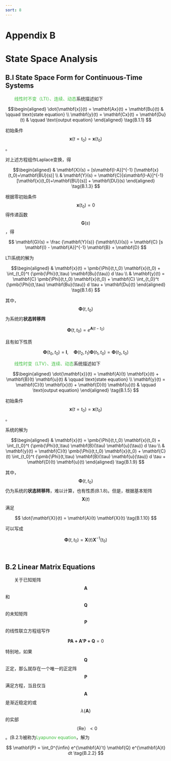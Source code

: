 ```yaml
---
sort: 8
---
```


# Appendix B

# State Space Analysis

## B.l State Space Form for Continuous-Time Systems

&emsp;&emsp;<font color="#3FBF3F">线性时不变（LTI）、连续、动态</font>系统描述如下

$$\begin{aligned}
    \dot{\mathbf{x}}(t) = \mathbf{Ax}(t) + \mathbf{Bu}(t) &
    \qquad \text{state equation}    \\
    \mathbf{y}(t) = \mathbf{Cx}(t) + \mathbf{Du}(t)       &
    \qquad \text{output equation}
\end{aligned}   \tag{B.1.1}
$$

初始条件$$ \mathbf{x}(t=t_0) = \mathbf{x}(t_0) $$。

对上述方程组作Laplace变换，得

$$\begin{aligned}
    & \mathbf{X}(s) = [s\mathbf{I-A}]^{-1} [\mathbf{x}(t_0)+\mathbf{BU}(s)] \\
    & \mathbf{Y}(s) = \mathbf{C}[s\mathbf{I-A}]^{-1} [\mathbf{x}(t_0)+\mathbf{BU}(s)]
                      + \mathbf{DU}(s)
\end{aligned}   \tag{B.1.3}
$$

根据零初始条件$$ \mathbf{x}(t_0)=0 $$得传递函数$$ \mathbf{G}(s) $$，得

$$  \mathbf{G}(s)
  = \frac {\mathbf{Y}(s)} {\mathbf{U}(s)}
  = \mathbf{C} [s \mathbf{I} - \mathbf{A}]^{-1} \mathbf{B} + \mathbf{D}
$$

LTI系统的解为

$$\begin{aligned}
    & \mathbf{x}(t) = \pmb{\Phi}(t,t_0) \mathbf{x}(t_0)
                    + \int_{t_0}^t {\pmb{\Phi}(t,\tau) \mathbf{Bu}(\tau)} d \tau \\
    & \mathbf{y}(t) = \mathbf{C} \pmb{\Phi}(t,t_0) \mathbf{x}(t_0)
                    + \mathbf{C} 
                      \int_{t_0}^t {\pmb{\Phi}(t,\tau) \mathbf{Bu}(\tau)} d \tau
                    + \mathbf{Du}(t)
\end{aligned}   \tag{B.1.6}
$$

其中，$$ \pmb{\Phi}(t,t_0) $$为系统的**状态转移阵**

$$  \pmb{\Phi}(t,t_0) = e^{\mathbf{A}(t-t_0)}
\tag{B.1.7}
$$

且有如下性质

$$	\pmb{\Phi}(t_0,t_0) = \mathbf{I} , \quad 
	\pmb{\Phi}(t_2,t_1)\pmb{\Phi}(t_1,t_0) = \pmb{\Phi}(t_2,t_0)
\tag{B.1.8}
$$

&emsp;&emsp;<font color="#3FBF3F">线性时变（LTV）、连续、动态</font>系统描述如下

$$\begin{aligned}
    \dot{\mathbf{x}}(t) = \mathbf{A}(t) \mathbf{x}(t) + \mathbf{B}(t) \mathbf{u}(t) &
    \qquad \text{state equation}    \\
    \mathbf{y}(t) = \mathbf{C}(t) \mathbf{x}(t) + \mathbf{D}(t) \mathbf{u}(t) &
    \qquad \text{output equation}
\end{aligned}   \tag{B.1.5}
$$

初始条件$$ \mathbf{x}(t=t_0) = \mathbf{x}(t_0) $$。

系统的解为

$$\begin{aligned}
    & 	\mathbf{x}(t) 
	= 	\pmb{\Phi}(t,t_0) \mathbf{x}(t_0)
      + \int_{t_0}^t {\pmb{\Phi}(t,\tau) \mathbf{B}(\tau) \mathbf{u}(\tau)} d \tau \\
    & 	\mathbf{y}(t) 
	= 	\mathbf{C}(t) \pmb{\Phi}(t,t_0) \mathbf{x}(t_0)
      + \mathbf{C}(t) 
	  	\int_{t_0}^t {\pmb{\Phi}(t,\tau) \mathbf{B}(\tau) \mathbf{u}(\tau)} d \tau
      + \mathbf{D}(t) \mathbf{u}(t)
\end{aligned}   \tag{B.1.9}
$$

其中，$$ \pmb{\Phi}(t,t_0) $$仍为系统的**状态转移阵**，难以计算，也有性质(B.1.8)。但是，根据基本矩阵$$ \mathbf{X}(t) $$满足

$$	\dot{\mathbf{X}}(t) = \mathbf{A}(t) \mathbf{X}(t)
\tag{B.1.10}
$$

可以写成

$$	\pmb{\Phi}(t,t_0) = \mathbf{X}(t) \mathbf{X}^{-1}(t_0)
\tag{B.1.11}
$$

<br />

## B.2 Linear Matrix Equations

&emsp;&emsp;关于已知矩阵$$\mathbf{A}$$和$$\mathbf{Q}$$的未知矩阵$$\mathbf{P}$$的线性联立方程组写作

$$  \mathbf{PA+A'P+Q} = 0
\tag{B.2.1}
$$

特别地，如果$$\mathbf{Q}$$正定，那么就存在一个唯一的正定阵$$\mathbf{P}$$满足方程，当且仅当$$\mathbf{A}$$是渐近稳定的或$$ \lambda \{\mathbf{A}\} $$的实部$$ （\text{Re}）\lt 0 $$。(B.2.1)被称为<font color="#3FBF3F">Lyapunov equation</font>，解为

$$  \mathbf{P} 
=   \int_0^{\infin} e^{\mathbf{A}'t} \mathbf{Q} e^{\mathbf{A}t} dt
\tag{B.2.2}
$$



&emsp;&emsp;
<br />
$$
$$
$$  $$
<!-- 蓝 -->
<font color="#3399ff"></font>
<!-- 绿 -->
<font color="#3FBF3F"></font>